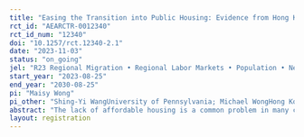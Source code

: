 ```yaml
---
title: "Easing the Transition into Public Housing: Evidence from Hong Kong"
rct_id: "AEARCTR-0012340"
rct_id_num: "12340"
doi: "10.1257/rct.12340-2.1"
date: "2023-11-03"
status: "on_going"
jel: "R23 Regional Migration • Regional Labor Markets • Population • Neighborhood Characteristics"
start_year: "2023-08-25"
end_year: "2030-08-25"
pi: "Maisy Wong"
pi_other: "Shing-Yi WangUniversity of Pennsylvania; Michael WongHong Kong University"
abstract: "The lack of affordable housing is a common problem in many cities in both rich and poor countries. In many countries, governments own a large share of the housing stock and offer subsidized public housing in order to address this problem. We are proposing two randomized experiments to understand the impact of public housing on a variety of outcomes as well as whether additional resources and assistance for those moving into public housing can help households adjust following the move. First, we seek to examine the impacts of winning a lottery to receive public housing. Second, among the pool of people who have moved into public housing, we will randomize whether they receive an additional package of assistance aimed to help them with the transition. "
layout: registration
---
```


